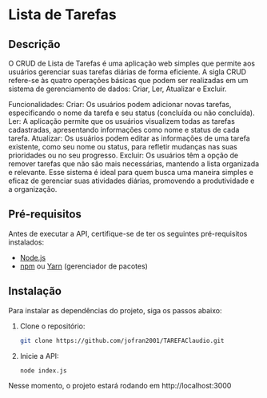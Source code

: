 # Lista de Tarefas 

## Descrição
O CRUD de Lista de Tarefas é uma aplicação web simples que permite aos usuários gerenciar suas tarefas diárias de forma eficiente. A sigla CRUD refere-se às quatro operações básicas que podem ser realizadas em um sistema de gerenciamento de dados: Criar, Ler, Atualizar e Excluir.

Funcionalidades:
Criar: Os usuários podem adicionar novas tarefas, especificando o nome da tarefa e seu status (concluída ou não concluída).
Ler: A aplicação permite que os usuários visualizem todas as tarefas cadastradas, apresentando informações como nome e status de cada tarefa.
Atualizar: Os usuários podem editar as informações de uma tarefa existente, como seu nome ou status, para refletir mudanças nas suas prioridades ou no seu progresso.
Excluir: Os usuários têm a opção de remover tarefas que não são mais necessárias, mantendo a lista organizada e relevante.
Esse sistema é ideal para quem busca uma maneira simples e eficaz de gerenciar suas atividades diárias, promovendo a produtividade e a organização.



## Pré-requisitos
Antes de executar a API, certifique-se de ter os seguintes pré-requisitos instalados:

- [Node.js](https://nodejs.org/) 
- [npm](https://www.npmjs.com/) ou [Yarn](https://yarnpkg.com/) (gerenciador de pacotes)

## Instalação
Para instalar as dependências do projeto, siga os passos abaixo:

1. Clone o repositório:
   ```bash
   git clone https://github.com/jofran2001/TAREFAClaudio.git
   
2. Inicie a API:
   ```bash
   node index.js
Nesse momento, o projeto estará rodando em http://localhost:3000   
   


